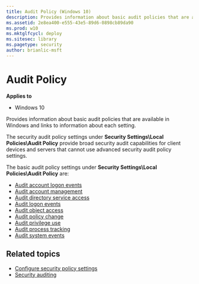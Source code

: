 ```yaml
---
title: Audit Policy (Windows 10)
description: Provides information about basic audit policies that are available in Windows and links to information about each setting.
ms.assetid: 2e8ea400-e555-43e5-89d6-0898cb89da90
ms.prod: w10
ms.mktglfcycl: deploy
ms.sitesec: library
ms.pagetype: security
author: brianlic-msft
---
```


# Audit Policy

**Applies to**
-   Windows 10

Provides information about basic audit policies that are available in Windows and links to information about each setting.

The security audit policy settings under **Security Settings\\Local Policies\\Audit Policy** provide broad security audit capabilities for client devices and servers that cannot use advanced security audit policy settings.

The basic audit policy settings under **Security Settings\\Local Policies\\Audit Policy** are:
- [Audit account logon events](basic-audit-account-logon-events.md)
- [Audit account management](basic-audit-account-management.md)
- [Audit directory service access](basic-audit-directory-service-access.md)
- [Audit logon events](basic-audit-logon-events.md)
- [Audit object access](basic-audit-object-access.md)
- [Audit policy change](basic-audit-policy-change.md)
- [Audit privilege use](basic-audit-privilege-use.md)
- [Audit process tracking](basic-audit-process-tracking.md)
- [Audit system events](basic-audit-system-events.md)

## Related topics

- [Configure security policy settings](how-to-configure-security-policy-settings.md)
- [Security auditing](security-auditing-overview.md)
 
 
